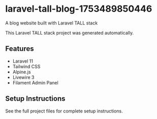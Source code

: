 # laravel-tall-blog-1753489850446

A blog website built with Laravel TALL stack

This Laravel TALL stack project was generated automatically.

## Features
- Laravel 11
- Tailwind CSS
- Alpine.js
- Livewire 3
- Filament Admin Panel

## Setup Instructions
See the full project files for complete setup instructions.